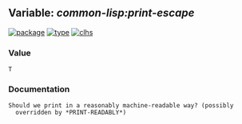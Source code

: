 ## Variable: ***common-lisp:*print-escape****
[![package](https://img.shields.io/badge/Package-COMMON--LISP-5f9ea0.svg?style=social&colorA=999999)](../) [![type](https://img.shields.io/badge/Type-Variable-5f9ea0.svg?style=social&colorA=999999)](../#variable) [![clhs](https://img.shields.io/badge/CLHS-*PRINT--ESCAPE*-5f9ea0.svg?style=social&colorA=999999)](http://www.lispworks.com/documentation/HyperSpec/Body/v_pr_esc.htm) 
### Value
```
T
```
### Documentation
```
Should we print in a reasonably machine-readable way? (possibly
  overridden by *PRINT-READABLY*)
```

